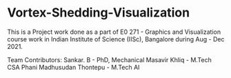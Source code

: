 # Vortex-Shedding-Visualization
This is a Project work done as a part of E0 271 - Graphics and Visualization course work in Indian Institute of Science (IISc), Bangalore during Aug - Dec 2021.

Team Contributors:
Sankar. B - PhD, Mechanical
Masavir Khliq - M.Tech CSA
Phani Madhusudan Thontepu - M.Tech AI
